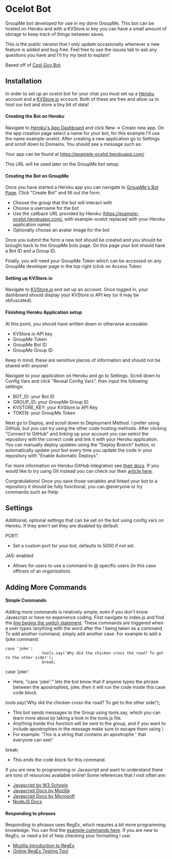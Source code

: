 # Ocelot Bot

GroupMe bot developed for use in my dorm GroupMe. This bot can be hosted on Heroku and with a KVStore.io key you can have a small amount of storage to keep track of things between saves.

This is the public version that I only update occasionally whenever a new feature is added and bug free. Feel free to use the issues tab to ask any questions you have and I'll try my best to explain!

Based off of [Cool Guy Bot](https://github.com/groupme/bot-tutorial-nodejs).

## Installation

In order to set up an ocelot bot for your chat you must set up a [Heroku](https://heroku.com) account and a [KVStore.io](https//kvstore.io) account.
Both of these are free and allow us to host our bot and store a tiny bit of data!

#### Creating the Bot on Heroku

Navigate to [Heroku's App Dashboard](https://dashboard.heroku.com/apps) and click New -> Create new app.
On the app creation page select a name for your bot, for this example I'll use the name example-ocelot.
After creating a new application go to Settings and scroll down to Domains. You should see a message such as:

Your app can be found at https://example-ocelot.herokuapp.com/

This URL will be used later on the GroupMe bot setup.

#### Creating the Bot on GroupMe

Once you have started a Heroku app you can navigate to [GroupMe's Bot Page](https://dev.groupme.com/bots). Click "Create Bot" and fill out the form. 
- Choose the group that the bot will interact with
- Choose a username for the bot
- Use the callback URL provided by Heroku (https://example-ocelot.herokuapp.com/, with example-ocelot replaced with your Heroku application name)
- Optionally choose an avatar image for the bot

Once you submit the form a new bot should be created and you should be brought back to the GroupMe bots page.
On this page your bot should have a Bot ID and a Group ID.

Finally, you will need your GroupMe Token which can be accessed on any GroupMe developer page in the top right (click on Access Token

#### Setting up KVStore.io

Navigate to [KVStore.io](https://kvstore.io) and set up an account. Once logged in, your dashboard should display your KVStore.io API key (or it may be obfuscated).

#### Finishing Heroku Application setup

At this point, you should have written down or otherwise accesable:

* KVStore.io API key
* GroupMe Token
* GroupMe Bot ID
* GroupMe Group ID

Keep in mind, these are sensitive pieces of information and should not be shared with anyone!

Navigate to your application on Heroku and go to Settings. Scroll down to Config Vars and click "Reveal Config Vars", then input the following settings:

* BOT_ID: your Bot ID
* GROUP_ID: your GroupMe Group ID
* KVSTORE_KEY: your KVStore.io API Key
* TOKEN: your GroupMe Token

Next go to Deploy, and scroll down to Deployment Method. I prefer using GitHub, but you can try using the other code hosting methods.
After clicking "Connect to GitHub" and linking up your account you can select the repository with the correct code and link it with your Heroku application.
You can manually deploy updates using the "Deploy Branch" button, or automatically update your bot every time you update the code in your repository with "Enable Automatic Deploys".

For more information on Heroku-GitHub integration see [their docs](https://devcenter.heroku.com/articles/github-integration#enabling-github-integration).
If you would like to try using Git instead you can check our their [article here](https://devcenter.heroku.com/articles/git).

Congratulations! Once you save those variables and linked your bot to a repository it should be fully functional, you can @everyone or try commands such as !help.
 
## Settings

Additional, optional settings that can be set on the bot using config vars on Heroku. If they aren't set they are disabled by default.

PORT: <number>
- Set a custom port for your bot, defaults to 5000 if not set.

JAS: enabled
- Allows for users to use a command to @ specific users (in this case officers of an organization).

## Adding More Commands

#### Simple Commands

Adding more commands is relatively simple, even if you don't know Javascript or have no experience coding.
First navigate to index.js and find the [line begins the switch statement](https://github.com/submindraikou/ocelot-bot/blob/4760d80d6911d5a7091d507d1a0d1bce28ce24fc/index.js#L65).
These commands are triggered when a user types !anything with the word after the ! being taken as a command. 
To add another command, simply add another case. For example to add a !joke command:

    case 'joke':
					tools.say('Why did the chicken cross the road? To get to the other side!');
					break;

case 'joke':
- Here, "case 'joke':" lets the bot know that if anyone types the phrase between the apostrophies, joke, then it will run the code inside this case code block.

tools.say('Why did the chicken cross the road? To get to the other side!');
- This bot sends messages to the Group using tools.say, which you can learn more about by taking a look in the tools.js file.
- Anything inside this function will be sent to the group, and if you want to include apostrophies in the message make sure to escape them using \
- For example: 'This is a string that contains an apostrophe \' that everyone can see!'

break;
- This ends the code block for this command.

If you are new to programming or Javascript and want to understand there are tons of resources available online!
Some references that I visit often are:
* [Javascript by W3 Schools](https://www.w3schools.com/js/)
* [Javascript Docs by Mozilla](https://developer.mozilla.org/en-US/)
* [Javascript Docs by Microsoft](https://docs.microsoft.com/en-us/javascript/)
* [NodeJS Docs](https://nodejs.org/en/docs/)

#### Responding to phrases

Responding to phrases uses RegEx, which requires a bit more programming knowledge. You can find the [example commands here](https://github.com/submindraikou/ocelot-bot/blob/4760d80d6911d5a7091d507d1a0d1bce28ce24fc/index.js#L232).
If you are new to RegEx, or need a bit of help checking your formatting I use:
* [Mozilla introduction to RegEx](https://developer.mozilla.org/en-US/docs/Web/JavaScript/Guide/Regular_Expressions)
* [Online RegEx Testing Tool](https://regexr.com/)
